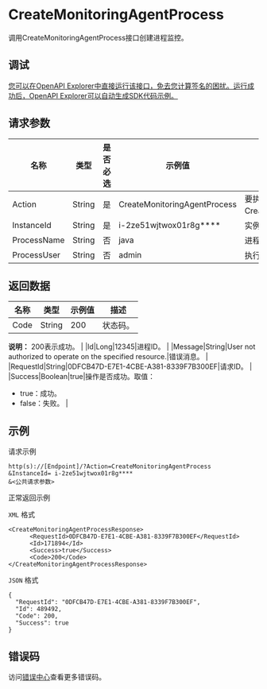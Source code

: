 # CreateMonitoringAgentProcess

调用CreateMonitoringAgentProcess接口创建进程监控。

## 调试

[您可以在OpenAPI Explorer中直接运行该接口，免去您计算签名的困扰。运行成功后，OpenAPI Explorer可以自动生成SDK代码示例。](https://api.aliyun.com/#product=Cms&api=CreateMonitoringAgentProcess&type=RPC&version=2019-01-01)

## 请求参数

|名称|类型|是否必选|示例值|描述|
|--|--|----|---|--|
|Action|String|是|CreateMonitoringAgentProcess|要执行的操作，取值：CreateMonitoringAgentProcess。 |
|InstanceId|String|是|i-2ze51wjtwox01r8g\*\*\*\*|实例ID。 |
|ProcessName|String|否|java|进程名称。 |
|ProcessUser|String|否|admin|执行进程的用户。 |

## 返回数据

|名称|类型|示例值|描述|
|--|--|---|--|
|Code|String|200|状态码。

 **说明：** 200表示成功。 |
|Id|Long|12345|进程ID。 |
|Message|String|User not authorized to operate on the specified resource.|错误消息。 |
|RequestId|String|0DFCB47D-E7E1-4CBE-A381-8339F7B300EF|请求ID。 |
|Success|Boolean|true|操作是否成功。取值：

 -   true：成功。
-   false：失败。 |

## 示例

请求示例

```
http(s)://[Endpoint]/?Action=CreateMonitoringAgentProcess
&InstanceId= i-2ze51wjtwox01r8g****
&<公共请求参数>
```

正常返回示例

`XML` 格式

```
<CreateMonitoringAgentProcessResponse>
      <RequestId>0DFCB47D-E7E1-4CBE-A381-8339F7B300EF</RequestId>
      <Id>171894</Id>
      <Success>true</Success>
      <Code>200</Code>
</CreateMonitoringAgentProcessResponse>
```

`JSON` 格式

```
{
  "RequestId": "0DFCB47D-E7E1-4CBE-A381-8339F7B300EF",
  "Id": 489492,
  "Code": 200,
  "Success": true
}
```

## 错误码

访问[错误中心](https://error-center.aliyun.com/status/product/Cms)查看更多错误码。

